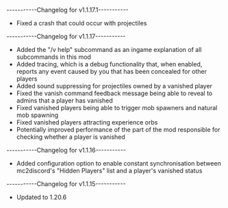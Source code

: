 -----------Changelog for v1.1.17.1-----------

- Fixed a crash that could occur with projectiles

-----------Changelog for v1.1.17-----------

- Added the "/v help" subcommand as an ingame explanation of all subcommands in this mod
- Added tracing, which is a debug functionality that, when enabled, reports any event caused by you that has been concealed for other players
- Added sound suppressing for projectiles owned by a vanished player
- Fixed the vanish command feedback message being able to reveal to admins that a player has vanished
- Fixed vanished players being able to trigger mob spawners and natural mob spawning
- Fixed vanished players attracting experience orbs
- Potentially improved performance of the part of the mod responsible for checking whether a player is vanished

-----------Changelog for v1.1.16-----------

- Added configuration option to enable constant synchronisation between mc2discord's "Hidden Players" list and a player's vanished status

-----------Changelog for v1.1.15-----------

- Updated to 1.20.6